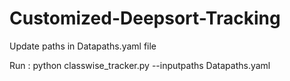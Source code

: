 # Customized-Deepsort-Tracking

Update paths in Datapaths.yaml file

Run :
  python classwise_tracker.py --inputpaths Datapaths.yaml

